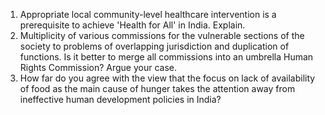 1. Appropriate local community-level healthcare intervention is a prerequisite to achieve 'Health for All' in India. Explain.
2. Multiplicity of various commissions for the vulnerable sections of the society to problems of overlapping jurisdiction and duplication of functions. Is it better to merge all commissions into an umbrella Human Rights Commission? Argue your case.
3. How far do you agree with the view that the focus on lack of availability of food as the main cause of hunger takes the attention away from ineffective human development policies in India?